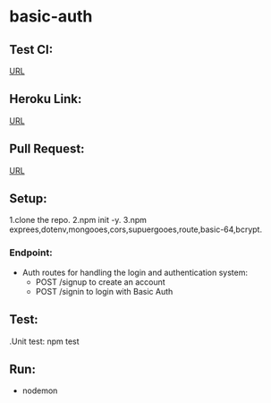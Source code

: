 # basic-auth


## Test CI:
[URL](https://github.com/AyahZaareer/api-server/actions)

## Heroku Link:
[URL](https://github.com/AyahZaareer/api-server/pull/5)

## Pull Request:
[URL](https://github.com/AyahZaareer/api-server/pull/3)

## Setup:
1.clone the repo.
2.npm init -y.
3.npm exprees,dotenv,mongooes,cors,supuergooes,route,basic-64,bcrypt.


### Endpoint:
 - Auth routes for handling the login and authentication system:
   - POST /signup to create an account
   - POST /signin to login with Basic Auth



## Test:
.Unit test: npm test

## Run:
 - nodemon

